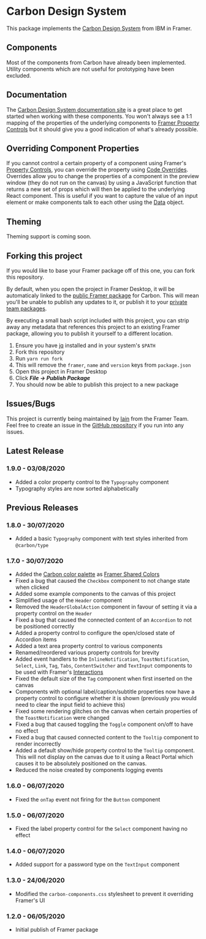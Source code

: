 # Carbon Design System

This package implements the [Carbon Design System](https://www.carbondesignsystem.com/) from IBM in Framer.

## Components

Most of the components from Carbon have already been implemented. Utility components which are not useful for prototyping have been excluded.

## Documentation

The [Carbon Design System documentation site](https://www.carbondesignsystem.com/components/overview) is a great place to get started when working with these components. You won't always see a 1:1 mapping of the properties of the underlying components to [Framer Property Controls](https://www.framer.com/support/using-framer/property-control-code-component/) but it should give you a good indication of what's already possible.

## Overriding Component Properties

If you cannot control a certain property of a component using Framer's [Property Controls](https://www.framer.com/api/property-controls/), you can override the property using [Code Overrides](https://www.framer.com/support/using-framer/code-overrides/). Overrides allow you to change the properties of a component in the preview window (they do not run on the canvas) by using a JavaScript function that returns a new set of props which will then be applied to the underlying React component. This is useful if you want to capture the value of an input element or make components talk to each other using the [Data](https://www.framer.com/api/data/) object.

## Theming

Theming support is coming soon.

## Forking this project

If you would like to base your Framer package off of this one, you can fork this repository.

By default, when you open the project in Framer Desktop, it will be automaticaly linked to the [public Framer package](https://packages.framer.com/package/iain/carbon-design-system) for Carbon. This will mean you'll be unable to publish any updates to it, or publish it to your [private team packages](https://www.framer.com/support/using-framer/packages/).

By executing a small bash script included with this project, you can strip away any metadata that references this project to an existing Framer package, allowing you to publish it yourself to a different location.

1. Ensure you have [jq](https://stedolan.github.io/jq/) installed and in your system's `$PATH`
2. Fork this repository
3. Run `yarn run fork`
4. This will remove the `framer`, `name` and `version` keys from `package.json`
5. Open this project in Framer Desktop
6. Click **_File -> Publish Package_**
7. You should now be able to publish this project to a new package

## Issues/Bugs

This project is currently being maintained by [Iain](https://github.com/iKettles) from the Framer Team. Feel free to create an issue in the [GitHub repository](https://github.com/iKettles/carbon-design-system.framerfx) if you run into any issues.

## Latest Release

### **1.9.0 - 03/08/2020**

- Added a color property control to the `Typography` component
- Typography styles are now sorted alphabetically

## Previous Releases

### **1.8.0 - 30/07/2020**

- Added a basic `Typography` component with text styles inherited from `@carbon/type`

### **1.7.0 - 30/07/2020**

- Added the [Carbon color palette](https://www.carbondesignsystem.com/guidelines/color/overview/) as [Framer Shared Colors](https://www.framer.com/support/using-framer/shared-colors/)
- Fixed a bug that caused the `Checkbox` component to not change state when clicked
- Added some example components to the canvas of this project
- Simplified usage of the `Header` component
- Removed the `HeaderGlobalAction` component in favour of setting it via a property control on the `Header`
- Fixed a bug that caused the connected content of an `Accordion` to not be positioned correctly
- Added a property control to configure the open/closed state of Accordion items
- Added a text area property control to various components
- Renamed/reordered various property controls for brevity
- Added event handlers to the `InlineNotification`, `ToastNotification`, `Select`, `Link`, `Tag`, `Tabs`, `ContentSwitcher` and `TextInput` components to be used with Framer's [Interactions](https://www.framer.com/support/using-framer/interactions/)
- Fixed the default size of the `Tag` component when first inserted on the canvas
- Components with optional label/caption/subtitle properties now have a property control to configure whether it is shown (previously you would need to clear the input field to achieve this)
- Fixed some rendering glitches on the canvas when certain properties of the `ToastNotification` were changed
- Fixed a bug that caused toggling the `Toggle` component on/off to have no effect
- Fixed a bug that caused connected content to the `Tooltip` component to render incorrectly
- Added a default show/hide property control to the `Tooltip` component. This will not display on the canvas due to it using a React Portal which causes it to be absolutely positioned on the canvas.
- Reduced the noise created by components logging events

### **1.6.0 - 06/07/2020**

- Fixed the `onTap` event not firing for the `Button` component

### **1.5.0 - 06/07/2020**

- Fixed the label property control for the `Select` component having no effect

### **1.4.0 - 06/07/2020**

- Added support for a password type on the `TextInput` component

### **1.3.0 - 24/06/2020**

- Modified the `carbon-components.css` stylesheet to prevent it overriding Framer's UI

### **1.2.0 - 06/05/2020**

- Initial publish of Framer package
